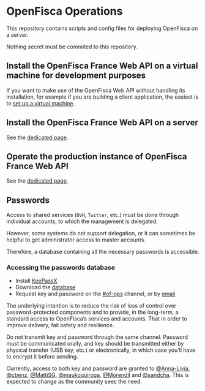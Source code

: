 # OpenFisca Operations

This repository contains scripts and config files for deploying OpenFisca on a server.

Nothing secret must be commited to this repository.

## Install the OpenFisca France Web API on a virtual machine for development purposes

If you want to make use of the OpenFisca Web API without handling its installation, for example if you are building a client application, the easiest is to [set up a virtual machine](guides/Serve-local-API.md).

## Install the OpenFisca France Web API on a server

See the [dedicated page](guides/Install-API-instance.md).

## Operate the production instance of OpenFisca France Web API

See the [dedicated page](guides/Operate-production-France-API.md).

## Passwords

Access to shared services (`OVH`, `Twitter`, etc.) must be done through individual accounts, to which the management is delegated.

However, some systems do not support delegation, or it can sometimes be helpful to get administrator access to master accounts.

Therefore, a database containing all the necessary passwords is accessible.

### Accessing the passwords database

- Install [KeePassX](https://www.keepassx.org/downloads)
- Download the [database](openfisca.kdbx)
- Request key and password on the [#of-ops](https://openfisca.slack.com) channel, or by [email](mailto:contact@openfisca.org)

The underlying intention is to reduce the risk of loss of control over password-protected components and to provide, in the long-term, a standard access to OpenFisca’s services and accounts. That in order to improve delivery, fail safety and resilience.

Do not transmit key and password through the same channel. Password must be communicated orally, and key should be transmitted either by physical transfer (USB key, etc.) or electronically, in which case you’ll have to encrypt it before sending.

Currently, access to both key and password are granted to [@Anna-Livia](https://github.com/Anna-Livia), [@cbenz](https://github.com/cbenz), [@MattiSG](https://github.com/MattiSG), [@maukoquiroga](https://github.com/maukoquiroga), [@Morendil](https://github.com/morendil) and [@sandcha](https://github.com/sandcha). This is expected to change as the community sees the need.
